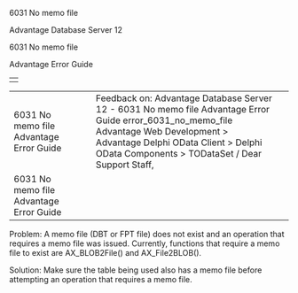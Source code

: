6031 No memo file




Advantage Database Server 12  

6031 No memo file

Advantage Error Guide

|  |
| --- |
|  |

|  |  |  |  |  |
| --- | --- | --- | --- | --- |
| 6031 No memo file  Advantage Error Guide |  |  | Feedback on: Advantage Database Server 12 - 6031 No memo file Advantage Error Guide error\_6031\_no\_memo\_file Advantage Web Development > Advantage Delphi OData Client > Delphi OData Components > TODataSet / Dear Support Staff, |  |
| 6031 No memo file  Advantage Error Guide |  |  |  |  |

Problem: A memo file (DBT or FPT file) does not exist and an operation that requires a memo file was issued. Currently, functions that require a memo file to exist are AX\_BLOB2File() and AX\_File2BLOB().

Solution: Make sure the table being used also has a memo file before attempting an operation that requires a memo file.